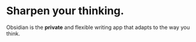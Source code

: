 # Sharpen your thinking.

Obsidian is the **private** and flexible writing app that adapts to the way you think.